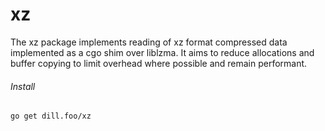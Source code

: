 # xz

The xz package implements reading of xz format compressed data implemented as a cgo shim over liblzma. It aims to reduce
allocations and buffer copying to limit overhead where possible and remain performant.

###### Install

```sh
go get dill.foo/xz
```
